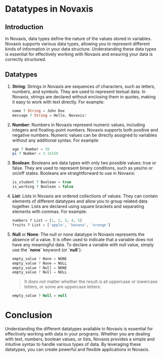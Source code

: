 # Datatypes in Novaxis

## Introduction

In Novaxis, data types define the nature of the values stored in variables. Novaxis supports various data types, allowing you to represent different kinds of information in your data structure. Understanding these data types is essential for effectively working with Novaxis and ensuring your data is correctly structured.

## Datatypes

1. **String**:
Strings in Novaxis are sequences of characters, such as letters, numbers, and symbols. They are used to represent textual data. In Novaxis, strings are declared without enclosing them in quotes, making it easy to work with text directly. For example:
	```PHP
	name ? String = John Doe
	message ? String = Hello, Novaxis!
	```

2. **Number**:
Numbers in Novaxis represent numeric values, including integers and floating-point numbers. Novaxis supports both positive and negative numbers. Numeric values can be directly assigned to variables without any additional syntax. For example:
	```PHP
	age ? Number = 30
  	pi ? Number = 3.14159
  	```
3. **Boolean**:
Booleans are data types with only two possible values: true or false. They are used to represent binary conditions, such as yes/no or on/off states. Booleans are straightforward to use in Novaxis:
	```PHP
 	is_student ? Boolean = true
	is_working ? Boolean = false
 	```
4. **List**:
Lists in Novaxis are ordered collections of values. They can contain elements of different datatypes and allow you to group related data together. Lists are declared using square brackets and separating elements with commas. For example:
	```Python
	numbers ? List = [1, 2, 3, 4, 5]
	fruits ? List = ['apple', 'banana', 'orange']
 	```
 5. **Null** or **None**:
The null or none datatype in Novaxis represents the absence of a value. It is often used to indicate that a variable does not have any meaningful data. To declare a variable with null value, simply use the **\`none\`** keyword (or **\`null\`**):
	```Javascript
 	empty_value ? None = NONE
 	empty_value ? None = NULL
	empty_value ? Null = NONE
	empty_value ? Null = NULL
 	```
	> It does not matter whether the result is all uppercase or lowercase letters, or some are uppercase letters:
	```PHP
	empty_value ? Null = null
 	```

# Conclusion

Understanding the different datatypes available in Novaxis is essential for effectively working with data in your programs. Whether you are dealing with text, numbers, boolean values, or lists, Novaxis provides a simple and intuitive syntax to handle various types of data. By leveraging these datatypes, you can create powerful and flexible applications in Novaxis.
